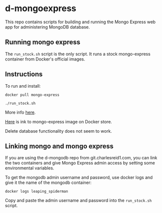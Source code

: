 # d-mongoexpress

This repo contains scripts for building and running the Mongo Express web app
for administering MongoDB database.

## Running mongo express

The `run_stock.sh` script is the only script. It runs a stock mongo-express container
from Docker's official images.

## Instructions 

To run and install:

```
docker pull mongo-express

./run_stock.sh
```

More info [here](https://hub.docker.com/_/mongo-express/).

[Here](https://store.docker.com/images/e89a86ce-9988-4ee1-ada9-228925730018?tab=description)
is ink to mongo-express image on Docker store.

Delete database functionality does not seem to work.

## Linking mongo and mongo express

If you are using the d-mongodb repo from git.charlesreid1.com,
you can link the two containers and give Mongo Express admin access
by setting some environmental variables.

To get the mongodb admin username and password, use docker logs and 
give it the name of the mongodb container:

```
docker logs leaping_spiderman
```

Copy and paste the admin username and password into the 
`run_stock.sh` script.

